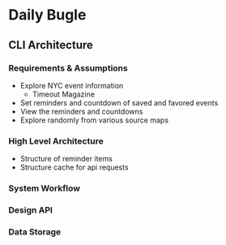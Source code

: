 # Daily Bugle

## CLI Architecture

### Requirements & Assumptions

- Explore NYC event information
  - Timeout Magazine
- Set reminders and countdown of saved and favored events
- View the reminders and countdowns
- Explore randomly from various source maps

### High Level Architecture

- Structure of reminder items
- Structure cache for api requests

### System Workflow

### Design API

### Data Storage
